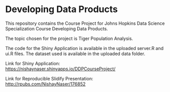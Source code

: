 # Developing Data Products

This repository contains the Course Project for Johns Hopkins Data Science Specialization Course Developing Data Products.

The topic chosen for the project is Tiger Population Analysis.

The code for the Shiny Application is available in the uploaded server.R and ui.R files.
The dataset used is available in the uploaded data folder.

Link for Shiny Application: https://nishaynaser.shinyapps.io/DDPCourseProject/

Link for Reproducible Slidify Presentation: http://rpubs.com/NishayNaser/176852
